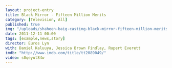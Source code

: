 ```yaml
---
layout: project-entry
title: Black Mirror - Fifteen Million Merits
category: [Television, All]
published: true
img: "/uploads/shaheen-baig-casting-black-mirror-fifteen-million-merits.jpg"
date: 2011-12-11 00:00
tags: [example,news,story]
director: Euros Lyn
with: Daniel Kaluuya, Jessica Brown Findlay, Rupert Everett
imdb: "http://www.imdb.com/title/tt2089049/"
video: s0qeyut84w
---
```



